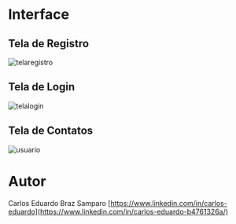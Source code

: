 # Interface

## Tela de Registro
![telaregistro](https://github.com/cadusamparo/Agenda-de-Contatos/assets/128712778/d9271c74-de21-4b98-97aa-c059b9fa899e)


## Tela de Login
![telalogin](https://github.com/cadusamparo/Agenda-de-Contatos/assets/128712778/9b5977ca-aa0c-4f86-9bd6-7fb126d3aedb)

## Tela de Contatos
![usuario](https://github.com/cadusamparo/Agenda-de-Contatos/assets/128712778/6bbc94be-c7b1-4860-9ed5-74fa13304cb1)


# Autor
Carlos Eduardo Braz Samparo
[https://www.linkedin.com/in/carlos-eduardo](https://www.linkedin.com/in/carlos-eduardo-b4761326a/)
